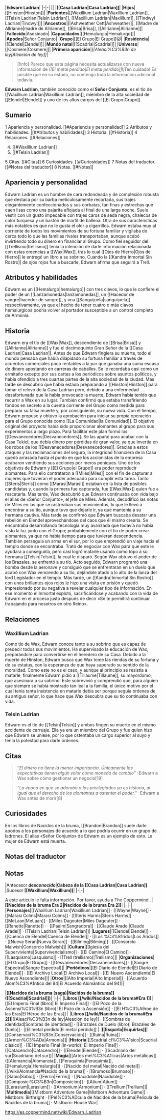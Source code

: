 

|**Edwarn Ladrian**|
|-|-|
||
|**[[Casa Ladrian\|Casa Ladrian]]**|
|**Hijos**|[[Hinston\|Hinston]]|
|**Parientes**|[[Waxillium Ladrian\|Waxillium Ladrian]], [[Telsin Ladrian\|Telsin Ladrian]], [[Maxillium Ladrian\|Maxillium]], [[Tindwyl Ladrian\|Tindwyl]]|
|**Ancestros**|[[Ashweather Cett\|Ashweather]], [[Madre de Allrianne\|madre de Allrianne]], [[Brisa\|Brisa]], [[Allrianne\|Allrianne]]|
|**Fallecido**|Asesinado|
|**Capacidades**|[[Hemalurgia\|Hemalurgo]]|
|**Apodos**|Señor Conjunto|
|**Grupo**|[[El Grupo\|El Grupo]]🐱︎|
|**Residencia**|[[Elendel\|Elendel]]|
|**Mundo natal**|[[Scadrial\|Scadrial]]|
|**Universo**|[[Cosmere\|Cosmere]]|
|**Primera aparición**|*[[Aleaci%C3%B3n de ley\|Aleación de ley]]*|

> [!info] Parece que esta página necesita actualizarse con nueva información de *[[El metal perdido\|El metal perdido]]*!¡Ten cuidado! Es posible que en su estado, no contenga toda la información adicional todavía.

**Edwarn Ladrian**, también conocido como el **Señor Conjunto**, es el tío de [[Waxillium Ladrian\|Waxillium Ladrian]], miembro de la alta sociedad de [[Elendel\|Elendel]] y uno de los altos cargos del [[El Grupo\|Grupo]].

## Sumario

1 Apariencia y personalidad. [[#Apariencia y personalidad]] 
2 Atributos y habilidades. [[#Atributos y habilidades]] 
3 Historia. [[#Historia]] 
4 Relaciones. [[#Relaciones]] 

4. [[#Waxillium Ladrian]] 
4. [[#Telsin Ladrian]] 


5 Citas. [[#Citas]] 
6 Curiosidades. [[#Curiosidades]] 
7 Notas del traductor. [[#Notas del traductor]] 
8 Notas. [[#Notas]] 


## Apariencia y personalidad
 
Edwarn Ladrian es un hombre de cara redondeada y de complexión robusta que destaca por su barba meticulosamente recortada, sus trajes elegantemente confeccionados y sus corbatas, tan finas y estrechas que caen lisas como una pajarita aflojada al final de una larga noche.
Suele vestir con un gusto impecable con trajes caros de seda negra, chalecos de color turquesa y un bastón de marfil de ballena. Otra de sus características más notables es que no le gusta el olor a cigarrillos. Edwarn estaba muy al corriente de todos los movimientos de su fortuna familiar y vigilaba de cerca todo lo que las familias rivales transportaban, aunque acabó invirtiendo todo su dinero en financiar al Grupo.
Como fiel seguidor del [[Trellismo\|trellismo]] tenía la intención de darle información relacionada con estas creencias a [[Wax\|Wax]], tras lo cual [[Ojos de Hierro\|Ojos de Hierro]] le entregó un libro a su sobrino. Cuando la [[Kandra\|Inmortal Sin Rostro]] de ojos rojos fue a buscarle, Edwarn afirma que seguirá a Trell.

## Atributos y habilidades
Edwarn es un [[Hemalurgo\|hemalurgo]] con tres clavos, lo que le confiere el poder de un [[Lanzamonedas\|lanzamonedas]], un [[Hacedor de sangre\|hacedor de sangre]], y una [[Sanguijuela\|sanguijuela]] respectivamente, ya que el hecho de tener cuatro o más clavos hemalúrgicos podría volver al portador susceptible a un control completo de Armonía.


## Historia
 
Edwarn era el tío de [[Wax\|Wax]], descendiente de [[Brisa\|Brisa]] y [[Allrianne\|Allrianne]] y fue el decimoquinto Gran Señor de la [[Casa Ladrian\|Casa Ladrian]].
Antes de que Edwarn fingiera su muerte, todo el mundo pensaba que había dilapidado su fortuna familiar a través de acuerdos comerciales poco rentables a la par que ganaba una suma escasa de dinero apostando en carreras de caballos. Se le recordaba casi como un ermitaño excepto por sus cartas a los periódicos sobre asuntos políticos, y había ofendido a tres cuartas partes de la alta sociedad de la ciudad.
Más tarde se descubrió que había estado preparando a [[Hinston\|Hinston]] para tomar el relevo de la Casa Ladrian pero, debido a una enfermedad desafortunada que le había provocado la muerte, Edwarn había tenido que recurrir a Wax en su lugar. También confirmó que estaba transfiriendo fondos en secreto a la cuenta corriente del Grupo como medida para preparar su falsa muerte y, por consiguiente, su nueva vida.
Con el tiempo, Edwarn propuso y obtuvo la aprobación para iniciar su propia operación para el Grupo conocida como [[La Comunidad\|la Comunidad]]. El objetivo original del proyecto había sido proporcionar alomantes al grupo para sus experimentos a largo plazo. Para facilitar este plan formó los [[Desvanecedores\|Desvanecedores]].
Se las apañó para acabar con la Casa Tekiel, que debía dinero por pérdidas de gran valor, ya que invertía en los robos de los [[Desvanecedores\|Desvanecedores]]. Gracias a estos ataques y las reclamaciones del seguro, la integridad financiera de la Casa quedó arrasada hasta el punto en que los accionistas de la empresa acabaron vendiendo sus acciones por meros peniques.
Uno de los objetivos de Edwarn y [[El Grupo\|el Grupo]] era poder reproducir alomantes. Para ello contrataron a [[Miles\|Miles]] con el fin de capturar a mujeres que tuvieran el poder adecuado para cumplir esta tarea. Tanto [[Steris\|Steris]] como [[Marasi\|Marasi]] estaban en la lista de posibles candidatas y, cuando la primera fue capturada, fue [[Wax\|Wax]] quien fue a rescatarla.
Más tarde, Wax descubrió que Edwarn continuaba con vida bajo el alias de «Señor Conjunto», el jefe de Miles. Además, decodificó las notas de Miles en las que se rastreaban sus movimientos, lo que le llevó a encontrar a su tío, aunque tuvo que dejarle ir, ya que mantenía a su hermana cautiva.
Más tarde se confirmó que Edwarn buscaba desatar una rebelión en Elendel aprovechándose del caos que él mismo crearía. Se encontraba desarrollando tecnología muy avanzada que todavía no había visto la luz junto con el Grupo; probablemente con el fin de poder crear alomantes, ya que no había tiempo para que tuvieran descendencia.
También perseguía un arma en el sur, por lo que emprendió un viaje hacia el templo donde se encontraba. Trató de negociar con Wax para que este le ayudara a conseguirla, pero casi logró matarle usando como topo a su hermana [[Telsin\|Telsin]], la cual le disparó.
Según Wax obtuvo el poder de los Brazales, se enfrentó a su tío. Acto seguido, Edwarn programó una bomba desde la aeronave y consiguió que se enfrentaran en un duelo que acabó con Wax venciendo a su tío, dejándole atado a lo alto de la lanza del lord Legislador en el templo.
Más tarde, un [[Kandra\|Inmortal Sin Rostro]] con unos brillantes ojos rojos le hizo una visita en prisión y quedó impresionado por su negativa a revelar cualquier tipo de información. En ese momento el Inmortal explotó, sacrificándose y acabando con la vida de Edwarn en el proceso justo después de decir «Se te permitirá continuar trabajando para nosotros en otro Reino».

## Relaciones
### Waxillium Ladrian
Como tío de Wax, Edwarn conoce tanto a su sobrino que es capaz de predecir todos sus movimientos. Ha supervisado la educación de Wax, preparándole para convertirse en el heredero de su Casa.
Debido a la muerte de Hinston, Edwarn busca que Wax tome las riendas de su fortuna y de su estatus, con la esperanza de que haya superado su sentido de la moralidad.
Como este no es el caso, y aunque al principio se resistía a matarle, finalmente Edwarn pidió a [[Tillaume\|Tillaume]], su mayordomo, que asesinara a su sobrino. Este sobrevivió y comprendió que, para alguien que siempre se había mostrado tan leal a la familia, el único motivo por el cual tenía tanta insistencia en matarle debía ser porque seguía órdenes de su antiguo señor, lo que hace que Wax descubra que su tío continuaba con vida.

### Telsin Ladrian
Edwarn es el tío de [[Telsin\|Telsin]] y ambos fingen su muerte en el mismo accidente de carruaje. Ella ya era un miembro del Grupo y fue quien hizo que Edwarn se uniese, por lo que ostentaba un cargo superior al suyo y tenía la potestad para darle órdenes.

## Citas
>“*El dinero no tiene la menor importancia. Únicamente las expectativas tienen algún valor como moneda de cambio*”
\-Edwarn a Wax sobre cómo gestionar un negocio[19]


>“*La época en que se adoraba a los privilegiados ya es historia, al igual que el derecho de los alomantes a ostentar el poder.*”
\-Edwarn a Wax antes de morir[8]


## Curiosidades
En los libros de Nacidos de la bruma, [[Brandon\|Brandon]] suele darle apodos a los personajes de acuerdo a lo que podría ocurrir en un grupo de ladrones. El alias «Señor Conjunto» de Edwarn es un ejemplo de esto.
La mujer de Edwarn está muerta.
## Notas del traductor

## Notas
|Antecesor  ***desconocido***|**Cabeza de la [[Casa Ladrian\|Casa Ladrian]]** |Sucesor  **[[Waxillium\|Waxillium]]**|
|-|-|


A este artículo le falta información. Por favor, ayuda a The Coppermind .
|**[[Nacidos de la bruma Era 2\|Nacidos de la bruma Era 2]]**|
|-|-|
|**Personajes**|[[Waxillium Ladrian\|Waxillium Ladrian]] · [[Wayne\|Wayne]] · [[Marasi Colms\|Marasi Colms]] · [[Steris Harms\|Steris Harms]] · [[MeLaan\|MeLaan]] · [[Miles Dagouter\|Miles Dagouter]] · [[Ranette\|Ranette]] ·  · [[Paalm\|Sangradora]] · [[Claude Aradel\|Claude Aradel]] · [[Telsin Ladrian\|Telsin Ladrian]]|
|**Lugares**|[[Elendel\|Elendel]] · [[Cuenca de Elendel\|Cuenca de Elendel]] · [[Los %C3%81ridos\|Los Áridos]] · [[Nueva Seran\|Nueva Seran]] · [[Bilming\|Bilming]] · [[Consorcio Malwish\|Consorcio Malwish]]|
|**Cultura**|[[Iglesia del Superviviente\|Supervivencialismo]] · [[El Camino\|El Camino]] · [[Lasquismo\|Lasquismo]] · [[Trell (trellismo)\|Trellismo]]|
|**Organizaciones**|[[El Grupo\|El Grupo]] · [[Desvanecedores\|Desvanecedores]] · [[Sangre Espectral\|Sangre Espectral]]|
|**Periódicos**|[[El Diario de Elendel\|El Diario de Elendel]] · [[El Archivo Local\|El Archivo Local]] · [[El Nuevo Ascendiente\|El Nuevo Ascendiente]]|
|**Otros**|[[Alto Imperial\|Alto Imperial]] · [[Acuerdo Alom%C3%A1ntico del 94\|El Acuerdo Alomántico del 94]]|

|**[[Nacidos de la bruma (saga)\|Nacidos de la bruma]] ([[Scadrial\|Scadrial]])**|
|-|-|
|**Libros [[/wiki/Nacidos de la bruma#Era 1]]**|[[El Imperio Final (libro)\| El Imperio Final]] · [[El Pozo de la Ascensi%C3%B3n (libro)\| El Pozo de la Ascensión]] · [[El H%C3%A9roe de las Eras\|El Héroe de las Eras]] |
|**Libros [[/wiki/Nacidos de la bruma#Era 2]]**|[[Aleaci%C3%B3n de ley\|Aleación de ley]] · [[Sombras de identidad\|Sombras de identidad]] · [[Brazales de Duelo (libro)\| Brazales de Duelo]] · [[El metal perdido\|El metal perdido]]  |
|**[[Esquirla\|Esquirlas]]**|[[Conservaci%C3%B3n\|Conservación]] · [[Ruina\|Ruina]] · [[Armon%C3%ADa\|Armonía]]|
|**Historia**|[[Scadrial cl%C3%A1sico\|Scadrial clásico]] · [[El Imperio Final (in-world)\| El Imperio Final]] · [[Catacendro\|Catacendro]] · [[Elendel\|Elendel]] · [[Scadriano del sur\|Scadriano del sur]]|
|**Magia**|[[Artes met%C3%A1licas\|Artes metálicas]] ([[Alomancia\|Alomancia]], [[Feruquimia\|Feruquimia]], [[Hemalurgia\|Hemalurgia]]) · [[Nacido del metal\|Nacido del metal]] · [[/wiki/Alomancia#Nacido de la bruma]] · [[Brumoso\|Brumoso]] · [[Sabio\|Sabio]] · [[Ferrin\|Ferrin]] · [[Nacidoble\|Nacidoble]] · [[Composici%C3%B3n\|Composición]] · [[Atium\|Atium]] · [[Lerasium\|Lerasium]] · [[Armonium\|Armonium]] · [[Trellium\|Trellium]]|
|**Multimedia**|[[Mistborn Adventure Game\|Mistborn Adventure Game‎‎]] · Mistborn: Birthright · [[Pel%C3%ADcula de Nacidos de la bruma\|Película de Nacidos de la bruma]] · Mistborn: House War|



https://es.coppermind.net/wiki/Edwarn_Ladrian